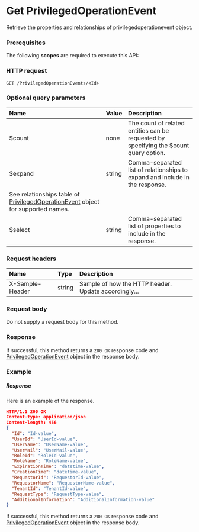 # Get PrivilegedOperationEvent

Retrieve the properties and relationships of privilegedoperationevent object.
### Prerequisites
The following **scopes** are required to execute this API: 
### HTTP request
<!-- { "blockType": "ignored" } -->
```http
GET /PrivilegedOperationEvents/<Id>
```
### Optional query parameters
|Name|Value|Description|
|:---------------|:--------|:-------|
|$count|none|The count of related entities can be requested by specifying the $count query option.|
|$expand|string|Comma-separated list of relationships to expand and include in the response. 
See relationships table of [PrivilegedOperationEvent](../resources/privilegedoperationevent.md) object for supported names. |
|$select|string|Comma-separated list of properties to include in the response.|

### Request headers
| Name       | Type | Description|
|:-----------|:------|:----------|
| X-Sample-Header  | string  | Sample of how the HTTP header. Update accordingly...|

### Request body
Do not supply a request body for this method.
### Response
If successful, this method returns a `200 OK` response code and [PrivilegedOperationEvent](../resources/privilegedoperationevent.md) object in the response body.
### Example
##### Response
Here is an example of the response.
<!-- {
  "blockType": "response",
  "truncated": false,
  "@odata.type": "privilegedoperationevent"
} -->
```json
HTTP/1.1 200 OK
Content-type: application/json
Content-length: 456
{
  "Id": "Id-value",
  "UserId": "UserId-value",
  "UserName": "UserName-value",
  "UserMail": "UserMail-value",
  "RoleId": "RoleId-value",
  "RoleName": "RoleName-value",
  "ExpirationTime": "datetime-value",
  "CreationTime": "datetime-value",
  "RequestorId": "RequestorId-value",
  "RequestorName": "RequestorName-value",
  "TenantId": "TenantId-value",
  "RequestType": "RequestType-value",
  "AdditionalInformation": "AdditionalInformation-value"
}
```
If successful, this method returns a `200 OK` response code and [PrivilegedOperationEvent](../resources/privilegedoperationevent.md) object in the response body.

<!-- uuid: e58763c4-7799-4dc8-b463-becdae6c70c8
2015-10-16 09:51:15 UTC -->
<!-- {
  "type": "#page.annotation",
  "description": "Get PrivilegedOperationEvent",
  "keywords": "",
  "section": "documentation",
  "tocPath": ""
}-->